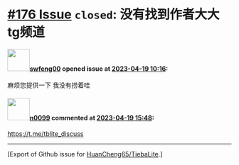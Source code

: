 # [\#176 Issue](https://github.com/HuanCheng65/TiebaLite/issues/176) `closed`: 没有找到作者大大tg频道

#### <img src="https://avatars.githubusercontent.com/u/92519967?u=406eada9ae98765b9c8777c35c03162aeeb8d756&v=4" width="50">[swfeng00](https://github.com/swfeng00) opened issue at [2023-04-19 10:16](https://github.com/HuanCheng65/TiebaLite/issues/176):

麻烦您提供一下 我没有捞着哇

#### <img src="https://avatars.githubusercontent.com/u/13030387?u=b18d797ff4ab4819de469d0e4928e00ed95caf26&v=4" width="50">[n0099](https://github.com/n0099) commented at [2023-04-19 15:48](https://github.com/HuanCheng65/TiebaLite/issues/176#issuecomment-1514968868):

https://t.me/tblite_discuss


-------------------------------------------------------------------------------



[Export of Github issue for [HuanCheng65/TiebaLite](https://github.com/HuanCheng65/TiebaLite).]
